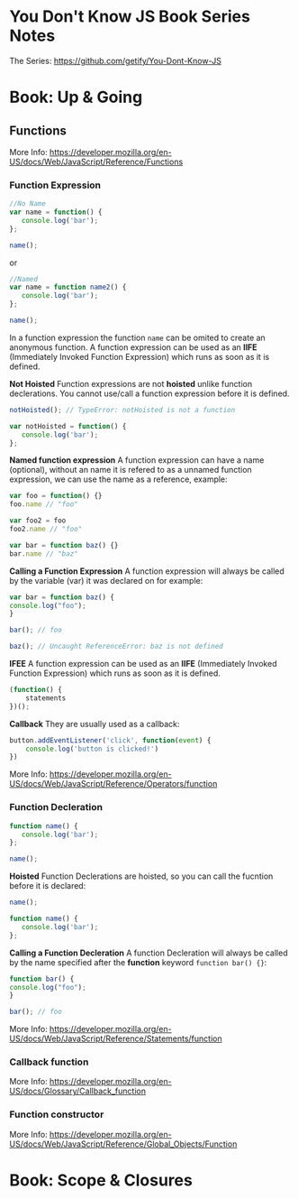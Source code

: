 # You Don't Know JS Book Series Notes
The Series: https://github.com/getify/You-Dont-Know-JS

# Book: Up & Going


## Functions

More Info: https://developer.mozilla.org/en-US/docs/Web/JavaScript/Reference/Functions




### Function Expression

```js
//No Name
var name = function() {
   console.log('bar');
};

name();
```

or

```js
//Named
var name = function name2() {
   console.log('bar');
};

name();
```


In a function expression the function `name` can be omited to create an anonymous function. A function expression can be used as an **IIFE** (Immediately Invoked Function Expression) which runs as soon as it is defined.



**Not Hoisted**
Function expressions are not **hoisted** unlike function declerations. You cannot use/call a function expression before it is defined.

```js
notHoisted(); // TypeError: notHoisted is not a function

var notHoisted = function() {
   console.log('bar');
};
```



**Named function expression**
A function expression can have a name (optional), without an name it is refered to as a unnamed function expression, we can use the name as a reference, example: 

```js
var foo = function() {}
foo.name // "foo"

var foo2 = foo
foo2.name // "foo"

var bar = function baz() {}
bar.name // "baz"
```



**Calling a Function Expression**
A function expression will always be called by the variable (var) it was declared on for example:

```js
var bar = function baz() {
console.log("foo");
}

bar(); // foo

baz(); // Uncaught ReferenceError: baz is not defined
```



**IFEE**
A function expression can be used as an **IIFE** (Immediately Invoked Function Expression) which runs as soon as it is defined.

```js
(function() {
    statements
})();
```



**Callback**
They are usually used as a callback:

```js
button.addEventListener('click', function(event) {
    console.log('button is clicked!')
})
```

More Info: https://developer.mozilla.org/en-US/docs/Web/JavaScript/Reference/Operators/function







### Function Decleration

```js
function name() {
   console.log('bar');
};

name();
```




**Hoisted**
Function Declerations are hoisted, so you can call the fucntion before it is declared:

```js
name();

function name() {
   console.log('bar');
};
```



**Calling a Function Decleration**
A function Decleration will always be called by the name specified after the **function** keyword ```function bar() {}```:

```js
function bar() {
console.log("foo");
}

bar(); // foo

```



More Info: https://developer.mozilla.org/en-US/docs/Web/JavaScript/Reference/Statements/function






### Callback function

More Info: https://developer.mozilla.org/en-US/docs/Glossary/Callback_function






### Function constructor 

More Info: https://developer.mozilla.org/en-US/docs/Web/JavaScript/Reference/Global_Objects/Function







# Book: Scope & Closures

